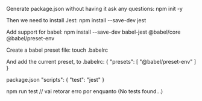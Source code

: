 Generate package.json without having it ask any questions:
npm init -y

Then we need to install Jest:
npm install --save-dev jest

Add support for babel:
npm install --save-dev babel-jest @babel/core @babel/preset-env

Create a babel preset file:
touch .babelrc

And add the current preset, to .babelrc:
{
  "presets": [
    "@babel/preset-env"
  ]
}


package.json
"scripts": {
  "test": "jest"
}

npm run test  // vai retorar erro por enquanto (No tests found...)